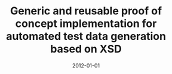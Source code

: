 ---
abstract: ''
authors:
- Dominik Schmelz
date: '2012-01-01'
featured: false
publication_types:
- '7'
publishDate: '2012-01-01'
title: Generic and reusable proof of concept implementation for automated test data
  generation based on XSD
url_pdf: ''
---
